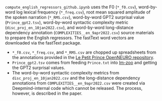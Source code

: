 `compute_english_regressors_github.ipynb` uses the F0 (`*_f0.csv`), word-by-word log lexical frequency (`*_freq.csv`), root mean squared amplitude of the spoken narration (`*_RMS.csv`), word-by-word GPT2 surprisal value (`Prince_gpt2.tsv`), word-by-word syntactic complexity metric (`disc_proj_en_10jan2022.csv`), and word-by-word long-distance dependency annotation (`COMPLEXITIES__en_9apr2022.csv`) source materials to prepare the English regressors. The fastText word vectors are downloaded via the fastText package.
  - `*_f0.csv`, `*_freq.csv`, and `*_RMS.csv` are chopped up spreadsheets from the annotations provided in the <a href="https://openneuro.org/datasets/ds003643/versions/2.0.1">Le Petit Prince OpenNEURO repository</a>.
  - `Prince_gpt2.tsv` comes from feeding `Prince.txt` into <a href="https://cpllab.github.io/lm-zoo/">lm-zoo</a> and getting the GPT2 surprisal values.
  - The word-by-word syntactic complexity metrics from `disc_proj_en_10jan2022.csv` and the long-distance dependency annotations from `COMPLEXITIES__en_9apr2022.csv` were created via Deepmind-internal code which cannot be released. The process, however, is described in the paper.
